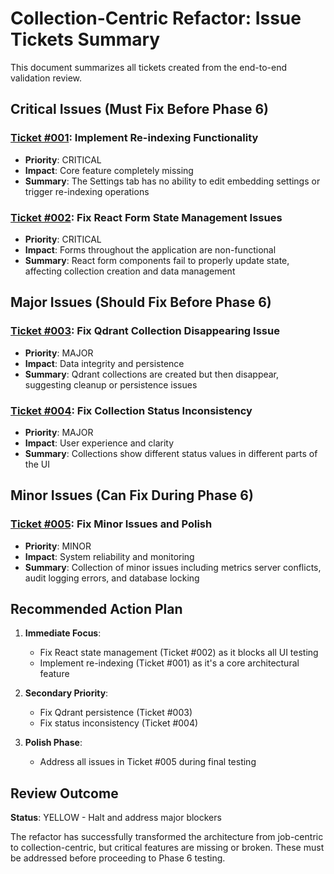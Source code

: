 # Collection-Centric Refactor: Issue Tickets Summary

This document summarizes all tickets created from the end-to-end validation review.

## Critical Issues (Must Fix Before Phase 6)

### [Ticket #001](ticket_001_reindexing_missing.md): Implement Re-indexing Functionality
- **Priority**: CRITICAL
- **Impact**: Core feature completely missing
- **Summary**: The Settings tab has no ability to edit embedding settings or trigger re-indexing operations

### [Ticket #002](ticket_002_react_state_management.md): Fix React Form State Management Issues  
- **Priority**: CRITICAL
- **Impact**: Forms throughout the application are non-functional
- **Summary**: React form components fail to properly update state, affecting collection creation and data management

## Major Issues (Should Fix Before Phase 6)

### [Ticket #003](ticket_003_qdrant_collection_disappearing.md): Fix Qdrant Collection Disappearing Issue
- **Priority**: MAJOR
- **Impact**: Data integrity and persistence
- **Summary**: Qdrant collections are created but then disappear, suggesting cleanup or persistence issues

### [Ticket #004](ticket_004_collection_status_inconsistency.md): Fix Collection Status Inconsistency
- **Priority**: MAJOR
- **Impact**: User experience and clarity
- **Summary**: Collections show different status values in different parts of the UI

## Minor Issues (Can Fix During Phase 6)

### [Ticket #005](ticket_005_minor_issues_polish.md): Fix Minor Issues and Polish
- **Priority**: MINOR
- **Impact**: System reliability and monitoring
- **Summary**: Collection of minor issues including metrics server conflicts, audit logging errors, and database locking

## Recommended Action Plan

1. **Immediate Focus**: 
   - Fix React state management (Ticket #002) as it blocks all UI testing
   - Implement re-indexing (Ticket #001) as it's a core architectural feature

2. **Secondary Priority**:
   - Fix Qdrant persistence (Ticket #003)
   - Fix status inconsistency (Ticket #004)

3. **Polish Phase**:
   - Address all issues in Ticket #005 during final testing

## Review Outcome
**Status**: YELLOW - Halt and address major blockers

The refactor has successfully transformed the architecture from job-centric to collection-centric, but critical features are missing or broken. These must be addressed before proceeding to Phase 6 testing.